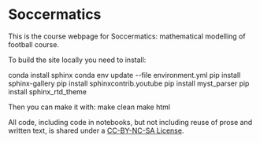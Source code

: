 # Soccermatics 

This is the course webpage for Soccermatics: mathematical modelling of football course.

To build the site locally you need to install:

conda install sphinx
conda env update --file environment.yml 
pip install sphinx-gallery
pip install sphinxcontrib.youtube
pip install myst_parser
pip install sphinx_rtd_theme


Then you can make it with:
make clean
make html



All code, including code in notebooks, but not including reuse of 
prose and written text, is shared under a [CC-BY-NC-SA License](https://creativecommons.org/licenses/by-nc-sa/4.0).

